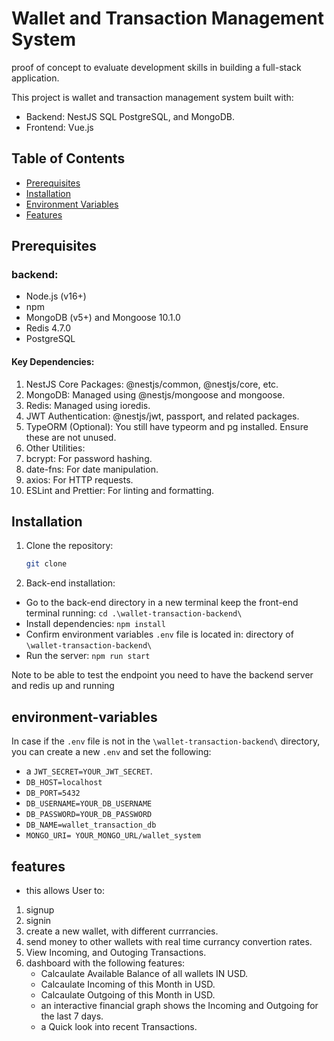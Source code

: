 # Wallet and Transaction Management System
proof of concept to evaluate development skills in building a full-stack application.

This project is wallet and transaction management system built with:
- Backend: NestJS SQL PostgreSQL, and MongoDB.
- Frontend: Vue.js

## Table of Contents
- [Prerequisites](#prerequisites)
- [Installation](#installation)
- [Environment Variables](#environment-variables)
- [Features](#features)

## Prerequisites

### backend: 
- Node.js (v16+)
- npm
- MongoDB (v5+) and Mongoose 10.1.0
- Redis 4.7.0
- PostgreSQL 

#### Key Dependencies:
1. NestJS Core Packages: @nestjs/common, @nestjs/core, etc.
2. MongoDB: Managed using @nestjs/mongoose and mongoose.
3. Redis: Managed using ioredis.
4. JWT Authentication: @nestjs/jwt, passport, and related packages.
5. TypeORM (Optional): You still have typeorm and pg installed. Ensure these are not unused.
6. Other Utilities:
7. bcrypt: For password hashing.
8. date-fns: For date manipulation.
9. axios: For HTTP requests.
10. ESLint and Prettier: For linting and formatting.

## Installation
1. Clone the repository:
   ```bash
   git clone 

2. Back-end installation:
-  Go to the back-end directory in a new terminal keep the front-end terminal running: `cd .\wallet-transaction-backend\`
- Install dependencies: `npm install`
- Confirm environment variables `.env` file is located in: directory of  `\wallet-transaction-backend\` 
- Run the server: `npm run start`

Note to be able to test the endpoint you need to have the backend server and redis up and running


## environment-variables
In case if the `.env` file is not in the `\wallet-transaction-backend\` directory,
 you can create a new `.env` and set the following:
 - a `JWT_SECRET=YOUR_JWT_SECRET`. 
 - `DB_HOST=localhost`
- `DB_PORT=5432`
- `DB_USERNAME=YOUR_DB_USERNAME`
- `DB_PASSWORD=YOUR_DB_PASSWORD`
- `DB_NAME=wallet_transaction_db`
- `MONGO_URI= YOUR_MONGO_URL/wallet_system`

## features
- this allows User to:
1. signup
2. signin
3. create a new wallet, with different currrancies. 
4. send money to other wallets with real time currancy convertion rates.
5. View Incoming, and Outoging Transactions.
6. dashboard with the following features:
    - Calcaulate Available Balance of all wallets IN USD.
    - Calcaulate Incoming of this Month in USD.
    - Calcaulate Outgoing of this Month in USD.
    - an interactive financial graph shows the Incoming and Outgoing for the last 7 days.
    - a Quick look into recent Transactions.




